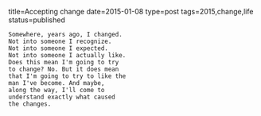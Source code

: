 title=Accepting change
date=2015-01-08
type=post
tags=2015,change,life
status=published
~~~~~~
Somewhere, years ago, I changed.
Not into someone I recognize.
Not into someone I expected.
Not into someone I actually like.
Does this mean I'm going to try
to change? No. But it does mean
that I'm going to try to like the
man I've become. And maybe,
along the way, I'll come to
understand exactly what caused
the changes.
